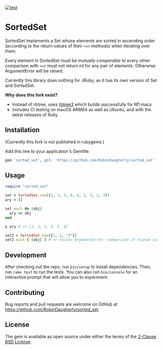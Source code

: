 [![test](https://github.com/RobinDaugherty/sorted_set/actions/workflows/test.yml/badge.svg)](https://github.com/RobinDaugherty/sorted_set/actions/workflows/test.yml)

# SortedSet

SortedSet implements a Set whose elements are sorted in ascending
order (according to the return values of their `<=>` methods) when
iterating over them.

Every element in SortedSet must be *mutually comparable* to every
other: comparison with `<=>` must not return nil for any pair of
elements.  Otherwise ArgumentError will be raised.

Currently this library does nothing for JRuby, as it has its own
version of Set and SortedSet.

**Why does this fork exist?**

- Instead of rbtree, uses [rbtree3](https://github.com/kyrylo/rbtree3) which builds successfully for M1 macs
- Includes CI testing on macOS ARM64 as well as Ubuntu, and with the latest releases of Ruby

## Installation

(Currently this fork is not published in rubygems.)

Add this line to your application's Gemfile:

```ruby
gem 'sorted_set', git: 'https://github.com/RobinDaugherty/sorted_set'
```

## Usage

```ruby
require "sorted_set"

set = SortedSet.new([2, 1, 5, 6, 4, 5, 3, 3, 3])
ary = []

set.each do |obj|
  ary << obj
end

p ary # => [1, 2, 3, 4, 5, 6]

set2 = SortedSet.new([1, 2, "3"])
set2.each { |obj| } # => raises ArgumentError: comparison of Fixnum with String failed
```

## Development

After checking out the repo, run `bin/setup` to install dependencies. Then, run `rake test` to run the tests. You can also run `bin/console` for an interactive prompt that will allow you to experiment.

## Contributing

Bug reports and pull requests are welcome on GitHub at https://github.com/RobinDaugherty/sorted_set.

## License

The gem is available as open source under either the terms of the [2-Clause BSD License](https://opensource.org/licenses/BSD-2-Clause).
